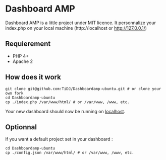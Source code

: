 # Dashboard AMP

Dashboard AMP is a little project under MIT licence.
It personnalize your index.php on your local machine (http://localhost or http://127.0.0.1/)

## Requierement

- PHP 4+
- Apache 2

## How does it work

```
git clone git@github.com:TiDJ/Dashboardamp-ubuntu.git # or clone your own fork
cd Dashboardamp-ubuntu
cp ./index.php /var/www/html/ # or /var/www, /www, etc.
```
Your new dashboard should now be running on [localhost](http://localhost/).

## Optionnal

If you want a default project set in your dashboard :
```
cd Dashboardamp-ubuntu
cp ./config.json /var/www/html/ # or /var/www, /www, etc.
```




